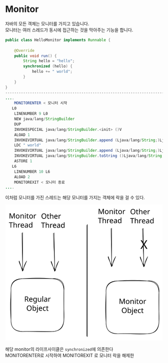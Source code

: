 # Monitor

자바의 모든 객체는 모니터를 가지고 있습니다.\
모니터는 여러 스레드가 동시에 접근하는 것을 막아주는 기능을 합니다.

```java
public class HelloMonitor implements Runnable {

    @Override
    public void run() {
        String hello = "hello";
        synchronized (hello) {
            hello += " world";
        }
    }
}
------------------------------------------------------------------------------
.... 
    MONITORENTER < 모니터 시작
   L0
    LINENUMBER 9 L0
    NEW java/lang/StringBuilder
    DUP
    INVOKESPECIAL java/lang/StringBuilder.<init> ()V
    ALOAD 1
    INVOKEVIRTUAL java/lang/StringBuilder.append (Ljava/lang/String;)Ljava/lang/StringBuilder;
    LDC " world"
    INVOKEVIRTUAL java/lang/StringBuilder.append (Ljava/lang/String;)Ljava/lang/StringBuilder;
    INVOKEVIRTUAL java/lang/StringBuilder.toString ()Ljava/lang/String;
    ASTORE 1
   L6
    LINENUMBER 10 L6
    ALOAD 2
    MONITOREXIT < 모니터 종료
....
```

이처럼 모니터를 가진 스레드는 해당 모니터를 가지는 객체에 락을 걸 수 있다.

<img src="../../../.gitbook/assets/file.excalidraw (29).svg" alt="" class="gitbook-drawing">

해당 monitor의 라이프사이클은 `synchronized`에 의존한다 \
MONITORENTER로 시작하여 MONITOREXIT 로 모니터 락을 해제한
